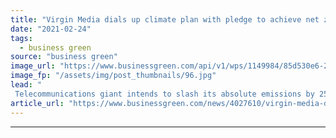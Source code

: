 ```yaml
---
title: "Virgin Media dials up climate plan with pledge to achieve net zero operations by 2025"
date: "2021-02-24"
tags: 
  - business green
source: "business green"
image_url: "https://www.businessgreen.com/api/v1/wps/1149984/85d530e6-2918-4f7e-b30b-065c341657d6/3/TiVo-Box-and-Remote-1-185x114.jpg"
image_fp: "/assets/img/post_thumbnails/96.jpg"
lead: "
 Telecommunications giant intends to slash its absolute emissions by 25 per cent by 2025 ..."
article_url: "https://www.businessgreen.com/news/4027610/virgin-media-dials-climate-plan-pledge-achieve-net-zero-operations-2025"
---
```


---
